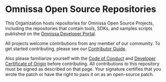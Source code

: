 # Omnissa Open Source Repositories

This Organization hosts repositories for Omnissa Open Source Projects, including the repositories that contain tools, SDKs, and samples scripts published on the [Omnissa Developer Portal](https://developer.omnissa.com).

All projects welcome contributions from any member of our community. To get started contributing, please see our [Contributor Guide](./CONTRIBUTING.md).

Also please familiarize yourself with the [Code of Conduct](./CODE_OF_CONDUCT.md) and [Developer Certificate of Origin](./Developer%20Certificate%20of%20Origin.md) before contributing. All contributions to this repository must be signed as described on that page. Your signature certifies that you wrote the patch or have the right to pass it on as an open-source patch.
